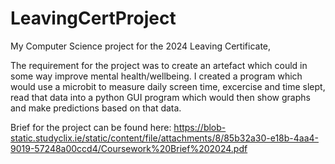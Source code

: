 # LeavingCertProject
My Computer Science project for the 2024 Leaving Certificate, 

The requirement for the project was to create an artefact which could in some way improve mental health/wellbeing.
I created a program which would use a microbit to measure daily screen time, excercise and time slept, read that data into a python GUI program which would then show graphs and make predictions based on that data.

Brief for the project can be found here: https://blob-static.studyclix.ie/static/content/file/attachments/8/85b32a30-e18b-4aa4-9019-57248a00ccd4/Coursework%20Brief%202024.pdf
